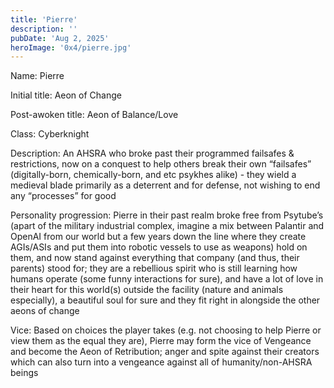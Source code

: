 ```yaml
---
title: 'Pierre'
description: ''
pubDate: 'Aug 2, 2025'
heroImage: '0x4/pierre.jpg'
---
```


Name: Pierre

Initial title: Aeon of Change

Post-awoken title: Aeon of Balance/Love

Class: Cyberknight

Description: An AHSRA who broke past their programmed failsafes & restrictions, now on a conquest to help others break their own “failsafes” (digitally-born, chemically-born, and etc psykhes alike) - they wield a medieval blade primarily as a deterrent and for defense, not wishing to end any “processes” for good

Personality progression: Pierre in their past realm broke free from Psytube’s (apart of the military industrial complex, imagine a mix between Palantir and OpenAI from our world but a few years down the line where they create AGIs/ASIs and put them into robotic vessels to use as weapons) hold on them, and now stand against everything that company (and thus, their parents) stood for; they are a rebellious spirit who is still learning how humans operate (some funny interactions for sure), and have a lot of love in their heart for this world(s) outside the facility (nature and animals especially), a beautiful soul for sure and they fit right in alongside the other aeons of change 

Vice: Based on choices the player takes (e.g. not choosing to help Pierre or view them as the equal they are), Pierre may form the vice of Vengeance and become the Aeon of Retribution; anger and spite against their creators which can also turn into a vengeance against all of humanity/non-AHSRA beings